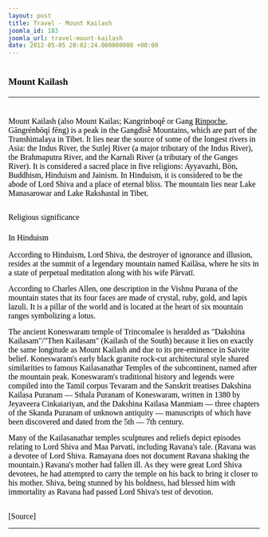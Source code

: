 ```yaml
---
layout: post
title: Travel - Mount Kailash
joomla_id: 183
joomla_url: travel-mount-kailash
date: 2012-05-05 20:02:24.000000000 +00:00
---
```

<h1 style="line-height: normal;"><strong><span style="font-family: 'Verdana','sans-serif'; color: windowtext; font-size: 14pt;">Mount Kailash</span></strong></h1>
<hr />
<h1 style="line-height: normal;"><span style="color: #000000; font-family: verdana,geneva; font-size: 12pt;"><span style="font-weight: normal;">Mount Kailash</span><span style="font-weight: normal;"> (also </span><span style="font-weight: normal;">Mount Kailas</span><span style="font-weight: normal;">; </span><span style="font-weight: normal;">Kangrinboqê</span><span style="font-weight: normal;"> or Gang <a href="http://en.wikipedia.org/wiki/Rinpoche" title="Rinpoche"><span style="color: #000000; text-decoration: none;">Rinpoche</span></a>, Gāngrénbōqí fēng) is a peak in the <span style="color: #000000; text-decoration: none;">Gangdisê Mountains</span>, which are part of the <span style="color: #000000; text-decoration: none;">Transhimalaya</span> in <span style="color: #000000; text-decoration: none;">Tibet</span>. It lies near the <span style="color: #000000; text-decoration: none;">source</span> of some of the longest <span style="color: #000000; text-decoration: none;">rivers</span> in Asia: the <span style="color: #000000; text-decoration: none;">Indus River</span>, the <span style="color: #000000; text-decoration: none;">Sutlej River</span> (a major tributary of the <span style="color: #000000; text-decoration: none;">Indus River</span>), the <span style="color: #000000; text-decoration: none;">Brahmaputra River</span>, and the <span style="color: #000000; text-decoration: none;">Karnali River</span> (a tributary of the <span style="color: #000000; text-decoration: none;">Ganges River</span>). It is considered a sacred place in five <span style="color: #000000; text-decoration: none;">religions</span>: <span style="color: #000000; text-decoration: none;">Ayyavazhi</span>, <span style="color: #000000; text-decoration: none;">Bön</span>, <span style="color: #000000; text-decoration: none;">Buddhism</span>, <span style="color: #000000; text-decoration: none;">Hinduism</span> and <span style="color: #000000; text-decoration: none;">Jainism</span>. In Hinduism, it is considered to be the abode of Lord <span style="color: #000000; text-decoration: none;">Shiva</span> and a place of eternal bliss. The mountain lies near <span style="color: #000000; text-decoration: none;">Lake Manasarowar</span> and <span style="color: #000000; text-decoration: none;">Lake Rakshastal</span> in Tibet.</span></span></h1>
<h2 style="line-height: normal;"><span style="color: #000000; font-family: verdana,geneva; font-size: 12pt;"><span class="mw-headline"><span style="font-weight: normal;">Religious significance</span></span><span style="font-weight: normal;"></span></span></h2>
<h3><span style="color: #000000; font-family: verdana,geneva; font-size: 12pt;"><span class="mw-headline"><span style="font-weight: normal;">In Hinduism</span></span><span style="font-weight: normal;"></span></span></h3>
<p><span style="font-family: verdana,geneva; color: #000000; font-size: 12pt;">According to <span style="color: #000000; text-decoration: none;">Hinduism</span>, Lord <span style="color: #000000; text-decoration: none;">Shiva</span>, the destroyer of ignorance and illusion, resides at the summit of a legendary mountain named Kailāsa, where he sits in a state of perpetual meditation along with his wife <span style="color: #000000; text-decoration: none;">Pārvatī</span>.</span></p>
<p><span style="font-family: verdana,geneva; color: #000000; font-size: 12pt;">According to Charles Allen, one description in the <span style="color: #000000; text-decoration: none;">Vishnu Purana</span> of the mountain states that its four faces are made of <span style="color: #000000; text-decoration: none;">crystal</span>, <span style="color: #000000; text-decoration: none;">ruby</span>, <span style="color: #000000; text-decoration: none;">gold</span>, and <span style="color: #000000; text-decoration: none;">lapis lazuli</span>. It is a pillar of the world and is located at the heart of six mountain ranges symbolizing a lotus. </span></p>
<p><span style="font-family: verdana,geneva; color: #000000; font-size: 12pt;">The ancient <span style="color: #000000; text-decoration: none;">Koneswaram temple</span> of <span style="color: #000000; text-decoration: none;">Trincomalee</span> is heralded as "Dakshina Kailasam"/"Then Kailasam" (Kailash of the South) because it lies on exactly the same longitude as Mount Kailash and due to its pre-eminence in Saivite belief. Koneswaram's early black granite rock-cut architectural style shared similarities to famous <span style="color: #000000; text-decoration: none;">Kailasanathar Temples</span> of the subcontinent, named after the mountain peak. Koneswaram's traditional history and legends were compiled into the Tamil corpus <span style="color: #000000; text-decoration: none;">Tevaram</span> and the Sanskrit treatises Dakshina Kailasa Puranam — Sthala Puranam of Koneswaram, written in 1380 by <span style="color: #000000; text-decoration: none;">Jeyaveera Cinkaiariyan</span>, and the Dakshina Kailasa Manmiam — three chapters of the <span style="color: #000000; text-decoration: none;">Skanda Puranam</span> of unknown antiquity — manuscripts of which have been discovered and dated from the 5th — 7th century. </span></p>
<p><span style="font-family: verdana,geneva; color: #000000; font-size: 12pt;">Many of the Kailasanathar temples sculptures and reliefs depict episodes relating to Lord Shiva and Maa Parvati, including Ravana's tale. (Ravana was a devotee of Lord Shiva. Ramayana does not document Ravana shaking the mountain.) Ravana's mother had fallen ill. As they were great Lord Shiva devotees, he had attempted to carry the temple on his back to bring it closer to his mother. Shiva, being stunned by his boldness, had blessed him with immortality as Ravana had passed Lord Shiva's test of devotion. </span></p>
<p><br /><span style="font-family: trebuchet ms,geneva; font-size: 12pt; color: #808080;"><span style="color: #000000;">[Source]</span><br /></span></p>
<hr />
<p>&nbsp;</p>
<p>&nbsp;</p>
